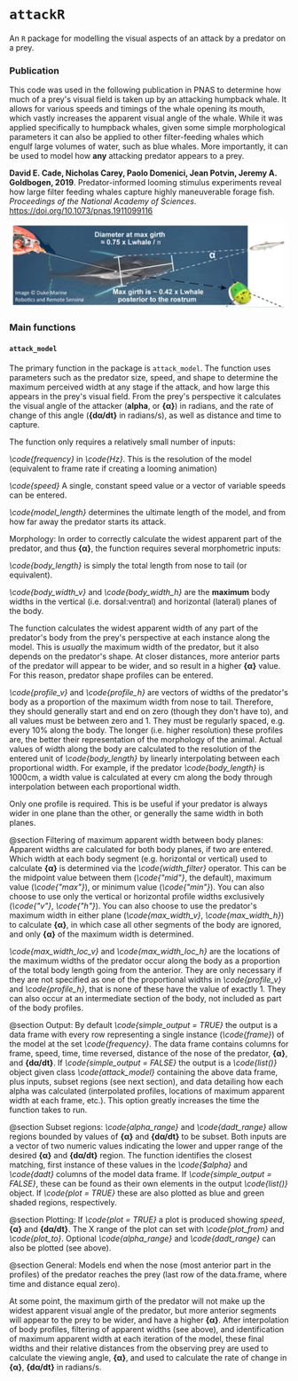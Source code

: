 # `attackR`
An `R` package for modelling the visual aspects of an attack by a predator on a prey.

### Publication
This code was used in the following publication in PNAS to determine how much of a prey's visual field is taken up by an attacking humpback whale. It allows for various speeds and timings of the whale opening its mouth, which vastly increases the apparent visual angle of the whale. While it was applied specifically to humpback whales, given some simple morphological parameters it can also be applied to other filter-feeding whales which engulf large volumes of water, such as blue whales. More importantly, it can be used to model how **any** attacking predator appears to a prey.   

**David E. Cade, Nicholas Carey, Paolo Domenici, Jean Potvin, Jeremy A. Goldbogen, 2019**. Predator-informed looming stimulus experiments reveal how large filter feeding whales capture highly maneuverable forage fish. *Proceedings of the National Academy of Sciences*. https://doi.org/10.1073/pnas.1911099116


![text](images/fig1.png?raw=true "Title")


### Main functions

#### `attack_model`
The primary function in the package is `attack_model`. The function uses parameters such as the predator size, speed, and shape to determine the maximum perceived width at any stage if the attack, and how large this appears in the prey's visual field. From the prey's perspective it calculates the visual angle of the attacker (**alpha**, or **{α}**) in radians, and the rate of change of this angle (**{dα/dt}** in radians/s), as well as distance and time to capture.

The function only requires a relatively small number of inputs:

 *\code{frequency}* in *\code{Hz}*. This is the resolution of the model (equivalent to frame rate if creating a looming animation)

*\code{speed}* A single, constant speed value or a vector of variable speeds can be entered. 

*\code{model_length}* determines the ultimate length of the model, and from how far away the predator starts its attack.


Morphology: In order to correctly calculate the widest apparent part of the predator, and thus **{α}**, the function requires several morphometric inputs:

*\code{body_length}* is simply the total length from nose to tail (or equivalent). 

*\code{body_width_v}* and *\code{body_width_h}* are the **maximum** body widths in the vertical (i.e. dorsal:ventral) and horizontal (lateral) planes of the body. 


The function calculates the widest apparent width of any part of the predator's body from the prey's perspective at each instance along the model. This is *usually* the maximum width of the predator, but it also depends on the predator's shape. At closer distances, more anterior parts of the predator will appear to be wider, and so result in a higher **{α}** value. For this reason, predator shape profiles can be entered. 
 
*\code{profile_v}* and *\code{profile_h}* are vectors of widths of the predator's body as a proportion of the maximum width from nose to tail. Therefore, they should generally start and end on zero (though they don't have to), and all values must be between zero and 1. They must be regularly spaced, e.g. every 10\% along the body. The longer (i.e. higher resolution) these profiles are, the better their representation of the morphology of the animal. Actual values of width along the body are calculated to the resolution of the entered unit of *\code{body_length}* by linearly interpolating between each proportional width. For example, if the predator *\code{body_length}* is 1000cm, a width value is calculated at every
 cm along the body through interpolation between each proportional width.
 
Only one profile is required. This is be useful if your predator is always wider in one plane than the other, or generally the same width in both planes. 




@section Filtering of maximum apparent width between body planes: Apparent
 widths are calculated for both body planes, if two are entered. Which width
 at each body segment (e.g. horizontal or vertical) used to calculate **{α}**
 is determined via the *\code{width_filter}* operator. This can be the
 midpoint value between them (*\code{"mid"}*, the default), maximum value
 (*\code{"max"}*), or minimum value (*\code{"min"}*). You can also choose to
 use only the vertical or horizontal profile widths exclusively
 (*\code{"v"}*, *\code{"h"}*). You can also choose to use the predator's
 maximum width in either plane (*\code{max_width_v}*, *\code{max_width_h}*)
 to calculate **{α}**, in which case all other segments of the body are
 ignored, and only **{α}** of the maximum width is determined.

 *\code{max_width_loc_v}* and *\code{max_width_loc_h}* are the locations of
 the maximum widths of the predator occur along the body as a proportion of
 the total body length going from the anterior. They are only necessary if
 they are not specified as one of the proportional widths in
 *\code{profile_v}* and *\code{profile_h}*, that is none of these have the
 value of exactly 1. They can also occur at an intermediate section of the
 body, not included as part of the body profiles.




@section Output: By default *\code{simple_output = TRUE}* the output is a data
 frame with every row representing a single instance (*\code{frame}*) of the
 model at the set *\code{frequency}*. The data frame contains columns for
 frame, speed, time, time reversed, distance of the nose of the predator,
 **{α}**, and **{dα/dt}**. If *\code{simple_output = FALSE}* the output is a
 *\code{list()}* object given class *\code{attack_model}* containing the
 above data frame, plus inputs, subset regions (see next section), and data
 detailing how each alpha was calculated (interpolated profiles, locations of
 maximum apparent width at each frame, etc.). This option greatly increases
 the time the function takes to run.

@section Subset regions: *\code{alpha_range}* and *\code{dadt_range}* allow
 regions bounded by values of **{α}** and **{dα/dt}** to be subset. Both
 inputs are a vector of two numeric values indicating the lower and upper
 range of the desired **{α}** and **{dα/dt}** region. The function identifies
 the closest matching, first instance of these values in the *\code{$alpha}*
 and *\code{dadt}* columns of the model data frame. If *\code{simple_output =
 FALSE}*, these can be found as their own elements in the output
 *\code{list()}* object. If *\code{plot = TRUE}* these are also plotted as
 blue and green shaded regions, respectively.

@section Plotting: If *\code{plot = TRUE}* a plot is produced showing *speed*,
 **{α}** and **{dα/dt}**. The X range of the plot can set with
 *\code{plot_from}* and *\code{plot_to}*. Optional *\code{alpha_range}* and
 *\code{dadt_range}* can also be plotted (see above).

@section General: Models end when the nose (most anterior part in the
 profiles) of the predator reaches the prey (last row of the data.frame,
 where time and distance equal zero).

 At some point, the maximum girth of the predator will not make up the widest
 apparent visual angle of the predator, but more anterior segments will
 appear to the prey to be wider, and have a higher **{α}**. After
 interpolation of body profiles, filtering of apparent widths (see above),
 and identification of maximum apparent width at each iteration of the model,
 these final widths and their relative distances from the observing prey are
 used to calculate the viewing angle, **{α}**, and used to calculate the rate
 of change in **{α}**, **{dα/dt}** in radians/s.
